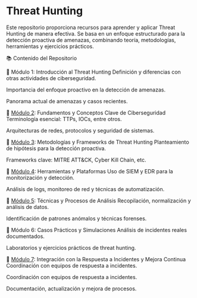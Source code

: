 # Threat Hunting
Este repositorio proporciona recursos para aprender y aplicar Threat Hunting de manera efectiva. Se basa en un enfoque estructurado para la detección proactiva de amenazas, combinando teoría, metodologías, herramientas y ejercicios prácticos.

📚 Contenido del Repositorio



🔹 Módulo 1: Introducción al Threat Hunting
Definición y diferencias con otras actividades de ciberseguridad.

Importancia del enfoque proactivo en la detección de amenazas.

Panorama actual de amenazas y casos recientes.

🔹 [Módulo 2](https://github.com/Karovil/Threat_Hunting/tree/M%C3%B3dulo-2-Fundamentos-y-Conceptos-Clave-de-Ciberseguridad-Terminolog%C3%ADa-esencial-adversarios%2C-TTPs%2C-IOCs%2C-entre-otros): Fundamentos y Conceptos Clave de Ciberseguridad
Terminología esencial: TTPs, IOCs, entre otros.

  Arquitecturas de redes, protocolos y seguridad de sistemas.

🔹 [Módulo 3](https://github.com/Karovil/Threat_Hunting/blob/main/Module3/Module3_README.md): Metodologías y Frameworks de Threat Hunting
Planteamiento de hipótesis para la detección proactiva.

Frameworks clave: MITRE ATT&CK, Cyber Kill Chain, etc.

🔹 [Módulo 4](https://github.com/Karovil/Threat_Hunting/tree/M%C3%B3dulo-4-Herramientas-y-Plataformas-Uso-de-SIEM-y-EDR-para-la-monitorizaci%C3%B3n-y-detecci%C3%B3n): Herramientas y Plataformas
Uso de SIEM y EDR para la monitorización y detección.

Análisis de logs, monitoreo de red y técnicas de automatización.

🔹 [Módulo 5](https://github.com/Karovil/Threat_Hunting/tree/M%C3%B3dulo-5-T%C3%A9cnicas-y-Procesos-de-An%C3%A1lisis-Recopilaci%C3%B3n%2C-normalizaci%C3%B3n-y-an%C3%A1lisis-de-datos): Técnicas y Procesos de Análisis
Recopilación, normalización y análisis de datos.

Identificación de patrones anómalos y técnicas forenses.

🔹 Módulo 6: Casos Prácticos y Simulaciones
Análisis de incidentes reales documentados.

Laboratorios y ejercicios prácticos de threat hunting.

🔹 [Módulo 7](https://github.com/Karovil/Threat_Hunting/tree/M%C3%B3dulo-7-Integraci%C3%B3n-con-la-Respuesta-a-Incidentes-y-Mejora-Continua-Coordinaci%C3%B3n-con-equipos-de-respuesta-a-incidentes): Integración con la Respuesta a Incidentes y Mejora Continua
Coordinación con equipos de respuesta a incidentes.

Coordinación con equipos de respuesta a incidentes.

Documentación, actualización y mejora de procesos.
